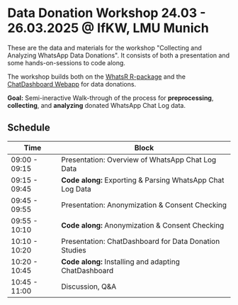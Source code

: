 # Data Donation Workshop 24.03 - 26.03.2025 @ IfKW, LMU Munich

These are the data and materials for the workshop "Collecting and Analyzing WhatsApp Data Donations".
It consists of both a presentation and some hands-on-sessions to code along.

The workshop builds both on the [WhatsR R-package](https://github.com/gesiscss/WhatsR) and the [ChatDashboard Webapp](https://github.com/gesiscss/ChatDashboard) for data donations.

**Goal:**
Semi-ineractive Walk-through of the process for **preprocessing**, **collecting**, and **analyzing** donated WhatsApp Chat Log data.

## Schedule

| Time             | Block                                                                    |
|------------------|--------------------------------------------------------------------------|
| 09:00 - 09:15    | Presentation: Overview of WhatsApp Chat Log Data                         |
| 09:15 - 09:45    | **Code along:** Exporting & Parsing WhatsApp Chat Log Data               |
| 09:45 - 09:55    | Presentation: Anonymization & Consent Checking                           |
| 09:55 - 10:10    | **Code along:** Anonymization & Consent Checking                         |
| 10:10 - 10:20    | Presentation: ChatDashboard for Data Donation Studies                    |
| 10:20 - 10:45    | **Code along:** Installing and adapting ChatDashboard                    |
| 10:45 - 11:00    | Discussion, Q&A                                                          |